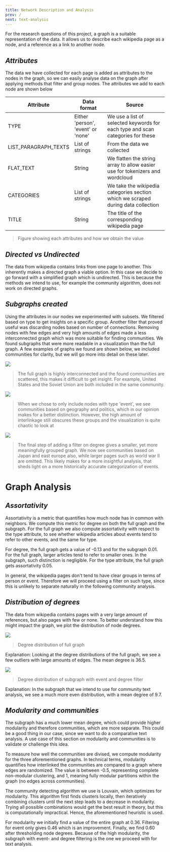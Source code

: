 ```yaml
---
title: Network Description and Analysis
prev: /
next: text-analysis
---
```


For the research questions of this project, a graph is a suitable representation of the data. It allows us to describe each wikipedia page as a node, and a reference as a link to another node. 

## *Attributes*

The data we have collected for each page is added as attributes to the nodes in the graph, so we can easily analyse data on the graph after applying methods that filter and group nodes. The attributes we add to each node are shown below

| Attribute            | Data format                        | Source                                                                           |
|----------------------|------------------------------------|----------------------------------------------------------------------------------|
| TYPE                 | Either 'person', 'event' or 'none' | We use a list of selected keywords for each type and scan categories for these   |
| LIST_PARAGRAPH_TEXTS | List of strings                    | From the data we collected                                                       |
| FLAT_TEXT            | String                             | We flatten the string array to allow easier use for tokenizers and wordcloud     |
| CATEGORIES           | List of strings                    | We take the wikipedia categories section which we scraped during data collection |
| TITLE                | String                             | The title of the corresponding wikipedia page   <br/>                            |
> Figure showing each attributes and how we obtain the value

## *Directed vs Undirected*

The data from wikipedia contains links from one page to another. This inherently makes a directed graph a viable option. In this case we decide to go forward with a simplified graph which is undirected. This is because the methods we intend to use, for example the community algorithm, does not work on directed graphs. 

## *Subgraphs created*

Using the attributes in our nodes we experimented with subsets. We filtered based on type to get insights on a specific group. Another filter that proved useful was discarding nodes based on number of connections. Removing nodes with few edges and very high amounts of edges made a less interconnected graph which was more suitable for finding communities. We found subgraphs that were more readable in a visualization than the full graph. A few examples of graphs we found are shown below, we included communities for clarity, but we will go more into detail on these later.

![](/images/full-graph.png)

> The full graph is highly interconnected and the found communities are scattered, this makes it difficult to get insight. For example, United States and the Soviet Union are both included in the same community.

![](/images/subgraph-event.png)

> When we chose to only include nodes with type 'event', we see communities based on geography and politics, which in our opinion makes for a better distinction. However, the high amount of interlinkage still obscures these groups and the visualization is quite chaotic to look at

![](/images/subgraph-event-degree-filter.png)

> The final step of adding a filter on degree gives a smaller, yet more meaningfully grouped graph. We now see communities based on Japan and east europe also, while larger pages such as world war II are omitted. This likely makes for a more insightful analysis, that sheds light on a more historically accurate categorization of events.

# Graph Analysis

## *Assortativity*

Assortativity is a metric that quantifies how much node has in common with neighbors. We compute this metric for degree on both the full graph and the subgraph. For the full graph we also compute assortativity with respect to the type attribute, to see whether wikipedia articles about events tend to refer to other events, and the same for type.

For degree, the full graph gets a value of -0.13 and for the subgraph 0.01. For the full graph, larger articles tend to refer to smaller ones. In the subgraph, such distinction is negligible. For the type attribute, the full graph gets assortativity 0.05. 

In general, the wikipedia pages don't tend to have clear groups in terms of person or event. Therefore we will proceed using a filter on such type, since this is unlikely to separate naturally in the following community analysis.

## *Distribution of degrees*

The data from wikipedia contains pages with a very large amount of references, but also pages with few or none. To better understand how this might impact the graph, we plot the distribution of node degrees.

![](/images/degree-distribution-fullgraph.png)

> Degree distribution of full graph

Explanation: Looking at the degree distributions of the full graph, we see a few outliers with large amounts of edges. The mean degree is 36.5. 

![](/images/degree-distribution.png)

> Degree distribution of subgraph with event and degree filter

Explanation: In the subgraph that we intend to use for community text analysis, we see a much more even distribution, with a mean degree of 9.7.

## *Modularity and communities*

The subgraph has a much lower mean degree, which could provide higher modularity and therefore communities, which are more separate. This could be a good thing in our case, since we want to do a comparative text analysis. A use case of this section on modularity and communities is to validate or challenge this idea.

To measure how well the communities are divised, we compute modularity for the three aforementioned graphs. In technical terms, modularity quantifies how interlinked the communities are compared to a graph where edges are randomized. The value is between -0.5, representing complete non-modular clustering, and 1, meaning fully modular partitions within the graph (no edges across communities).

The community detecting algorithm we use is Louvain, which optimizes for modularity. This algorithm first finds clusters locally, then iteratively combining clusters until the next step leads to a decrease in modularity. Trying all possible combinations would get the best result in theory, but this is computationally impractical. Hence, the aforementioned heuristic is used.

For modularity we initially find a value of the entire graph at 0.36. Filtering for event only gives 0.46 which is an improvement. Finally, we find 0.60 after thresholding node degrees. Because of the high modularity, the subgraph with event- and degree filtering is the one we proceed with for text analysis.